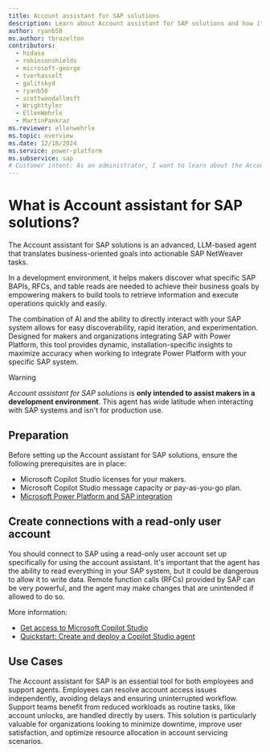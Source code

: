 ```yaml
---
title: Account assistant for SAP solutions
description: Learn about Account assistant for SAP solutions and how it translates business-oriented goals into actionable SAP NetWeaver tasks.
author: ryanb58
ms.author: tbrazelton
contributors:
  - hidasa
  - robinsonshields
  - microsoft-george
  - tverhasselt
  - galitskyd
  - ryanb58
  - scottwoodallmsft
  - Wrighttyler
  - EllenWehrle
  - MartinPankraz
ms.reviewer: ellenwehrle
ms.topic: overview
ms.date: 12/18/2024
ms.service: power-platform
ms.subservice: sap
# Customer intent: As an administrator, I want to learn about the Account assistant for SAP solutions and how it translates business-oriented goals into actionable SAP NetWeaver tasks.
---
```


# What is Account assistant for SAP solutions?

The Account assistant for SAP solutions is an advanced, LLM-based agent that translates business-oriented goals into actionable SAP NetWeaver tasks.

In a development environment, it helps makers discover what specific SAP BAPIs, RFCs, and table reads are needed to achieve their business goals by empowering makers to build tools to retrieve information and execute operations quickly and easily.

The combination of AI and the ability to directly interact with your SAP system allows for easy discoverability, rapid iteration, and experimentation. Designed for makers and organizations integrating SAP with Power Platform, this tool provides dynamic, installation-specific insights to maximize accuracy when working to integrate Power Platform with your specific SAP system.

> [!WARNING]
> *Account assistant for SAP solutions* is **only intended to assist makers in a development environment**. This agent has wide latitude when interacting with SAP systems and isn't for production use.

## Preparation

Before setting up the Account assistant for SAP solutions, ensure the following prerequisites are in place:

- Microsoft Copilot Studio licenses for your makers.
- Microsoft Copilot Studio message capacity *or* pay-as-you-go plan.
- [Microsoft Power Platform and SAP integration](/power-platform/sap/connect/connect-power-platform-and-sap)

## Create connections with a read-only user account

You should connect to SAP using a read-only user account set up specifically for using the account assistant. It's important that the agent has the ability to read everything in your SAP system, but it could be dangerous to allow it to write data. Remote function calls (RFCs) provided by SAP can be very powerful, and the agent may make changes that are unintended if allowed to do so.

More information:

- [Get access to Microsoft Copilot Studio](/microsoft-copilot-studio/requirements-licensing-subscriptions)
- [Quickstart: Create and deploy a Copilot Studio agent](/microsoft-copilot-studio/fundamentals-get-started)

## Use Cases

The Account assistant for SAP is an essential tool for both employees and support agents. Employees can resolve account access issues independently, avoiding delays and ensuring uninterrupted workflow. Support teams benefit from reduced workloads as routine tasks, like account unlocks, are handled directly by users. This solution is particularly valuable for organizations looking to minimize downtime, improve user satisfaction, and optimize resource allocation in account servicing scenarios.
